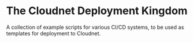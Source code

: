 # The Cloudnet Deployment Kingdom
A collection of example scripts for various CI/CD systems, to be used as templates for deployment to Cloudnet.
